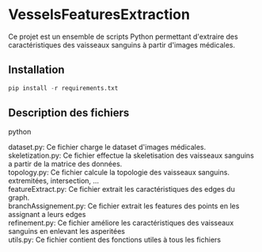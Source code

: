 # VesselsFeaturesExtraction

Ce projet est un ensemble de scripts Python permettant d'extraire des caractéristiques des vaisseaux sanguins à partir d'images médicales.

## Installation

```python
pip install -r requirements.txt
```

## Description des fichiers

python

dataset.py: Ce fichier charge le dataset d'images médicales.<br />
skeletization.py: Ce fichier effectue la skeletisation des vaisseaux sanguins a partir de la matrice des données.<br />
topology.py: Ce fichier calcule la topologie des vaisseaux sanguins. extremitées, intersection, ...<br />
featureExtract.py: Ce fichier extrait les caractéristiques des edges du graph.<br />
branchAssignement.py: Ce fichier extrait les features des points en les assignant a leurs edges<br />
refinement.py: Ce fichier améliore les caractéristiques des vaisseaux sanguins en enlevant les asperitées<br />
utils.py: Ce fichier contient des fonctions utiles à tous les fichiers